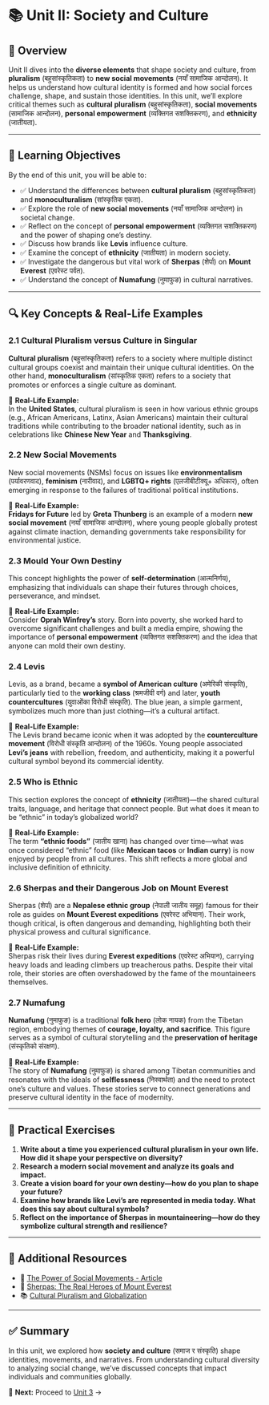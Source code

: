 # 📚 Unit II: Society and Culture  

## 📖 Overview  
Unit II dives into the **diverse elements** that shape society and culture, from **pluralism** (बहुसांस्कृतिकता) to **new social movements** (नयाँ सामाजिक आन्दोलन). It helps us understand how cultural identity is formed and how social forces challenge, shape, and sustain those identities. In this unit, we’ll explore critical themes such as **cultural pluralism** (बहुसांस्कृतिकता), **social movements** (सामाजिक आन्दोलन), **personal empowerment** (व्यक्तिगत सशक्तिकरण), and **ethnicity** (जातीयता).

---

## 🎯 Learning Objectives  
By the end of this unit, you will be able to:  
- ✅ Understand the differences between **cultural pluralism** (बहुसांस्कृतिकता) and **monoculturalism** (सांस्कृतिक एकता).  
- ✅ Explore the role of **new social movements** (नयाँ सामाजिक आन्दोलन) in societal change.  
- ✅ Reflect on the concept of **personal empowerment** (व्यक्तिगत सशक्तिकरण) and the power of shaping one’s destiny.  
- ✅ Discuss how brands like **Levis** influence culture.  
- ✅ Examine the concept of **ethnicity** (जातीयता) in modern society.  
- ✅ Investigate the dangerous but vital work of **Sherpas** (शेर्पा) on **Mount Everest** (एवरेस्ट पर्वत).  
- ✅ Understand the concept of **Numafung** (नुमाफुङ) in cultural narratives.

---

## 🔍 Key Concepts & Real-Life Examples  

### **2.1 Cultural Pluralism versus Culture in Singular**  
**Cultural pluralism** (बहुसांस्कृतिकता) refers to a society where multiple distinct cultural groups coexist and maintain their unique cultural identities. On the other hand, **monoculturalism** (सांस्कृतिक एकता) refers to a society that promotes or enforces a single culture as dominant.  

📝 **Real-Life Example:**  
In the **United States**, cultural pluralism is seen in how various ethnic groups (e.g., African Americans, Latinx, Asian Americans) maintain their cultural traditions while contributing to the broader national identity, such as in celebrations like **Chinese New Year** and **Thanksgiving**.  

### **2.2 New Social Movements**  
New social movements (NSMs) focus on issues like **environmentalism** (पर्यावरणवाद), **feminism** (नारीवाद), and **LGBTQ+ rights** (एलजीबीटीक्यू+ अधिकार), often emerging in response to the failures of traditional political institutions.  

📝 **Real-Life Example:**  
**Fridays for Future** led by **Greta Thunberg** is an example of a modern **new social movement** (नयाँ सामाजिक आन्दोलन), where young people globally protest against climate inaction, demanding governments take responsibility for environmental justice.

### **2.3 Mould Your Own Destiny**  
This concept highlights the power of **self-determination** (आत्मनिर्णय), emphasizing that individuals can shape their futures through choices, perseverance, and mindset.  

📝 **Real-Life Example:**  
Consider **Oprah Winfrey’s** story. Born into poverty, she worked hard to overcome significant challenges and built a media empire, showing the importance of **personal empowerment** (व्यक्तिगत सशक्तिकरण) and the idea that anyone can mold their own destiny.

### **2.4 Levis**  
Levis, as a brand, became a **symbol of American culture** (अमेरिकी संस्कृति), particularly tied to the **working class** (श्रमजीवी वर्ग) and later, **youth countercultures** (युवाओंका विरोधी संस्कृति). The blue jean, a simple garment, symbolizes much more than just clothing—it’s a cultural artifact.  

📝 **Real-Life Example:**  
The Levis brand became iconic when it was adopted by the **counterculture movement** (विरोधी संस्कृति आन्दोलन) of the 1960s. Young people associated **Levi’s jeans** with rebellion, freedom, and authenticity, making it a powerful cultural symbol beyond its commercial identity.

### **2.5 Who is Ethnic**  
This section explores the concept of **ethnicity** (जातीयता)—the shared cultural traits, language, and heritage that connect people. But what does it mean to be “ethnic” in today’s globalized world?  

📝 **Real-Life Example:**  
The term **“ethnic foods”** (जातीय खाना) has changed over time—what was once considered “ethnic” food (like **Mexican tacos** or **Indian curry**) is now enjoyed by people from all cultures. This shift reflects a more global and inclusive definition of ethnicity.

### **2.6 Sherpas and their Dangerous Job on Mount Everest**  
Sherpas (शेर्पा) are a **Nepalese ethnic group** (नेपाली जातीय समूह) famous for their role as guides on **Mount Everest expeditions** (एवरेस्ट अभियान). Their work, though critical, is often dangerous and demanding, highlighting both their physical prowess and cultural significance.  

📝 **Real-Life Example:**  
Sherpas risk their lives during **Everest expeditions** (एवरेस्ट अभियान), carrying heavy loads and leading climbers up treacherous paths. Despite their vital role, their stories are often overshadowed by the fame of the mountaineers themselves.

### **2.7 Numafung**  
**Numafung** (नुमाफुङ) is a traditional **folk hero** (लोक नायक) from the Tibetan region, embodying themes of **courage, loyalty, and sacrifice**. This figure serves as a symbol of cultural storytelling and the **preservation of heritage** (संस्कृतिको संरक्षण).  

📝 **Real-Life Example:**  
The story of **Numafung** (नुमाफुङ) is shared among Tibetan communities and resonates with the ideals of **selflessness** (निस्वार्थता) and the need to protect one’s culture and values. These stories serve to connect generations and preserve cultural identity in the face of modernity.

---

## 📝 Practical Exercises  
1. **Write about a time you experienced cultural pluralism in your own life. How did it shape your perspective on diversity?**  
2. **Research a modern social movement and analyze its goals and impact.**  
3. **Create a vision board for your own destiny—how do you plan to shape your future?**  
4. **Examine how brands like Levi’s are represented in media today. What does this say about cultural symbols?**  
5. **Reflect on the importance of Sherpas in mountaineering—how do they symbolize cultural strength and resilience?**

---

## 🔗 Additional Resources  
- 📖 [The Power of Social Movements - Article](https://www.socialmovements.org)  
- 🎥 [Sherpas: The Real Heroes of Mount Everest](https://www.youtube.com/watch?v=xyz123)  
- 📚 [Cultural Pluralism and Globalization](https://www.culturalpluralism.org)  

---

## ✅ Summary  
In this unit, we explored how **society and culture** (समाज र संस्कृति) shape identities, movements, and narratives. From understanding cultural diversity to analyzing social change, we’ve discussed concepts that impact individuals and communities globally.  

📌 **Next:** Proceed to [Unit 3](../Unit-3_Human_Rights_and_Freedom.md) →  

